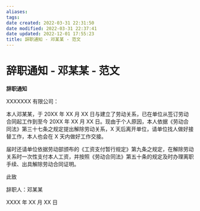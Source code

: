 ```yaml
---
aliases:
tags:
date created: 2022-03-31 22:31:50
date modified: 2022-03-31 22:37:41
date updated: 2022-12-01 17:55:23
title: 辞职通知 - 邓某某 - 范文
---
```


# 辞职通知 - 邓某某 - 范文

**辞职通知**

XXXXXXX 有限公司：

本人邓某某，于 20XX 年 XX 月 XX 日与建立了劳动关系，已在单位从签订劳动合同起工作到至今 20XX 年 XX 月 XX 日。现由于个人原因，本人依据《劳动合同法》第三十七条之规定提出解除劳动关系，X 天后离开单位，请单位找人做好接替工作，本人也会在 X 天内做好工作交接。

届时还请单位依据劳动部颁布的《工资支付暂行规定》第九条之规定，在解除劳动关系时一次性支付本人工资，并按照《劳动合同法》第五十条的规定及时办理离职手续、出具解除劳动合同证明。

此致

辞职人：邓某某

XXXX 年 XX 月 XX 日

